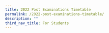 ```yaml
---
title: 2022 Post Examinations Timetable
permalink: /2022-post-examinations-timetable/
description: ""
third_nav_title: For Students
---
```

